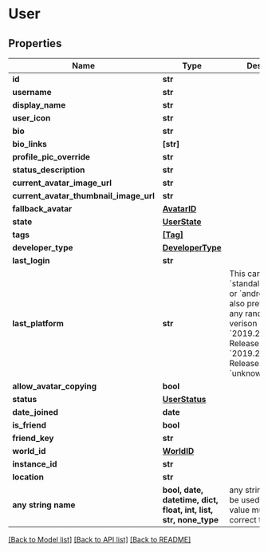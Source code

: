 # User


## Properties
Name | Type | Description | Notes
------------ | ------------- | ------------- | -------------
**id** | **str** |  | 
**username** | **str** |  | 
**display_name** | **str** |  | 
**user_icon** | **str** |  | 
**bio** | **str** |  | 
**bio_links** | **[str]** |  | 
**profile_pic_override** | **str** |  | 
**status_description** | **str** |  | 
**current_avatar_image_url** | **str** |  | 
**current_avatar_thumbnail_image_url** | **str** |  | 
**fallback_avatar** | [**AvatarID**](AvatarID.md) |  | 
**state** | [**UserState**](UserState.md) |  | 
**tags** | [**[Tag]**](Tag.md) |  | 
**developer_type** | [**DeveloperType**](DeveloperType.md) |  | 
**last_login** | **str** |  | 
**last_platform** | **str** | This can be &#x60;standalonewindows&#x60; or &#x60;android&#x60;, but can also pretty much be any random Unity verison such as &#x60;2019.2.4-801-Release&#x60; or &#x60;2019.2.2-772-Release&#x60; or even &#x60;unknownplatform&#x60;. | 
**allow_avatar_copying** | **bool** |  | 
**status** | [**UserStatus**](UserStatus.md) |  | 
**date_joined** | **date** |  | [readonly] 
**is_friend** | **bool** |  | 
**friend_key** | **str** |  | 
**world_id** | [**WorldID**](WorldID.md) |  | 
**instance_id** | **str** |  | 
**location** | **str** |  | 
**any string name** | **bool, date, datetime, dict, float, int, list, str, none_type** | any string name can be used but the value must be the correct type | [optional]

[[Back to Model list]](../README.md#documentation-for-models) [[Back to API list]](../README.md#documentation-for-api-endpoints) [[Back to README]](../README.md)


